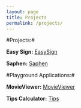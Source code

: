 ```yaml
---
layout: page
title: Projects
permalink: /projects/
---
```


#Projects:#

**Easy Sign:** [EasySign]

**Saphen:** [Saphen]

#Playground Applications:#

**MovieViewer:** [MovieViewer]

**Tips Calculator:** [Tips]

[EasySign]:yuting-zhang.github.io/EasySign
[Saphen]:yuting-zhang.github.io/Saphen
[MovieViewer]:yuting-zhang.github.io/MovieViewer
[Tips]:yuting-zhang.github.io/Tips

